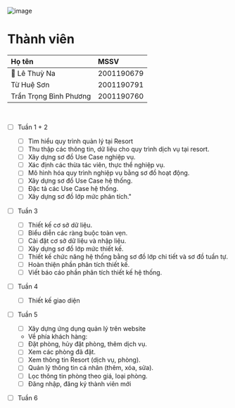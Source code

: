 ![image](https://i.pinimg.com/originals/5d/6f/99/5d6f99c2a9a4e3e6ca1236cf7de39eb2.jpg "bg")

# Thành viên
|Họ tên| MSSV|
|:--|:--|
|👑 Lê Thuỳ Na|2001190679|
|Từ Huệ Sơn|2001190791|
|Trần Trọng Bình Phương|2001190760|

<br/>

- [ ] Tuần 1 + 2
    - [ ] Tìm hiểu quy trình quản lý tại Resort
    - [ ] Thu thập các thông tin, dữ liệu cho quy trình dịch vụ tại resort.
    - [ ] Xây dựng sơ đồ Use Case nghiệp vụ.
    - [ ] Xác định các thừa tác viên, thực thể nghiệp vụ.
    - [ ] Mô hình hóa quy trình nghiệp vụ bằng sơ đồ hoạt động.
    - [ ] Xây dựng sơ đồ Use Case hệ thống.
    - [ ] Đặc tả các Use Case hệ thống.
    - [ ] Xây dựng sơ đồ lớp mức phân tích."
- [ ] Tuần 3
    - [ ] Thiết kế cơ sở dữ liệu.
	- [ ] Biểu diễn các ràng buộc toàn vẹn.
	- [ ] Cài đặt cơ sở dữ liệu và nhập liệu.
	- [ ] Xây dựng sơ đồ lớp mức thiết kế.
	- [ ] Thiết kế chức năng hệ thống bằng sơ đồ lớp chi tiết và sơ đồ tuần tự.
	- [ ] Hoàn thiện phần phân tích thiết kế.
	- [ ] Viết báo cáo phần phân tích thiết kế hệ thống.
- [ ] Tuần 4
    - [ ] Thiết kế giao diện
- [ ] Tuần 5
    - [ ] Xây dựng ứng dụng quản lý trên website
    - Về phía khách hàng:
    - [ ] Đặt phòng, hủy đặt phòng, thêm dịch vụ.
    - [ ] Xem các phòng đã đặt.
    - [ ] Xem thông tin Resort (dịch vụ, phòng).
    - [ ] Quản lý thông tin cá nhân (thêm, xóa, sửa).
    - [ ] Lọc thông tin phòng theo giá, loại phòng.
    - [ ] Đăng nhập, đăng ký thành viên mới
- [ ] Tuần 6
    
